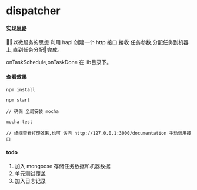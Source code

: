 # dispatcher
#### 实现思路
以微服务的思想
利用 hapi 创建一个 http 接口,接收 任务参数,分配任务到机器上,直到任务分配完成。

onTaskSchedule,onTaskDone 在 lib目录下。


#### 查看效果

```
npm install

npm start

// 确保 全局安装 mocha

mocha test

// 终端查看打印效果,也可 访问 http://127.0.0.1:3000/documentation 手动调用接口
```


#### todo
1. 加入 mongoose 存储任务数据和机器数据
2. 单元测试覆盖
3. 加入日志记录


